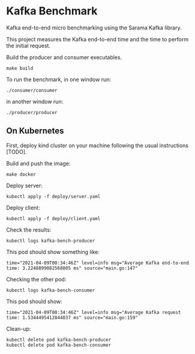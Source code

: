 # Kafka Benchmark
Kafka end-to-end micro benchmarking using the Sarama Kafka library.

This project measures the Kafka end-to-end time and the time to perform the initial request.


Build the producer and consumer executables.
```
make build
```

To run the benchmark, in one window run:
```
./consumer/consumer
```

in another window run:
```
./producer/producer
```

## On Kubernetes

First, deploy kind cluster on your machine following the usual instructions [TODO].

Build and push the image:
```
make docker
```

Deploy server:
```
kubectl apply -f deploy/server.yaml
```

Deploy client:
```
kubectl apply -f deploy/client.yaml
```

Check the results:
```
kubectl logs kafka-bench-producer
```
This pod should show something like:
```
time="2021-04-09T00:34:46Z" level=info msg="Average Kafka end-to-end time: 3.2248899082568805 ms" source="main.go:147"
```

Checking the other pod:
```
kubectl logs kafka-bench-consumer
```
This pod should show:
```
time="2021-04-09T00:34:46Z" level=info msg="Average Kafka request time: 1.5344495412844037 ms" source="main.go:159"
```

Clean-up:
```
kubectl delete pod kafka-bench-producer
kubectl delete pod kafka-bench-consumer
```
